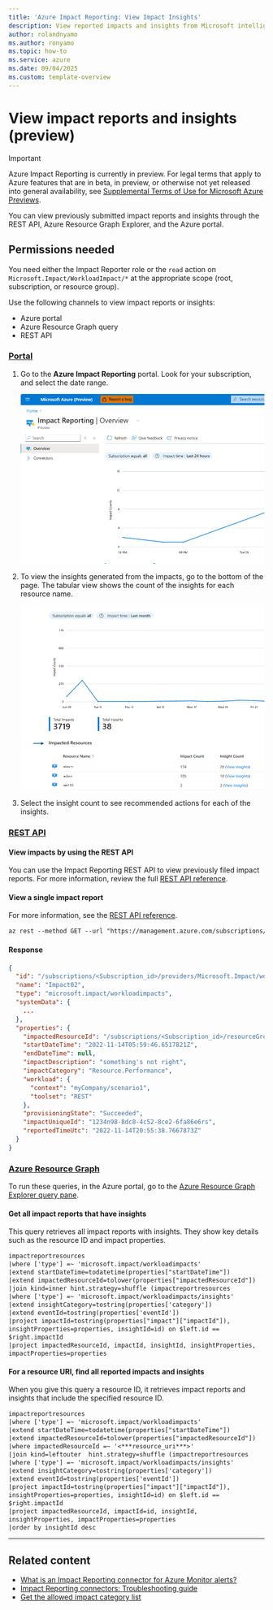 ```yaml
---
title: 'Azure Impact Reporting: View Impact Insights'
description: View reported impacts and insights from Microsoft intelligence systems. 
author: rolandnyamo
ms.author: ronyamo
ms.topic: how-to
ms.service: azure 
ms.date: 09/04/2025
ms.custom: template-overview
---
```


# View impact reports and insights (preview)

> [!IMPORTANT]
> Azure Impact Reporting is currently in preview. For legal terms that apply to Azure features that are in beta, in preview, or otherwise not yet released into general availability, see [Supplemental Terms of Use for Microsoft Azure Previews](https://azure.microsoft.com/support/legal/preview-supplemental-terms/).

You can view previously submitted impact reports and insights through the REST API, Azure Resource Graph Explorer, and the Azure portal.

## Permissions needed

You need either the Impact Reporter role or the `read` action on `Microsoft.Impact/WorkloadImpact/*` at the appropriate scope (root, subscription, or resource group).

Use the following channels to view impact reports or insights:

* Azure portal
* Azure Resource Graph query
* REST API

### [Portal](#tab/portal/)

1. Go to the **Azure Impact Reporting** portal. Look for your subscription, and select the date range.

    [![Screenshot that shows the Azure Impact Reporting portal dashboard.](images/impact-reporting-portal.png)](images/impact-reporting-portal.png#lightbox)
1. To view the insights generated from the impacts, go to the bottom of the page. The tabular view shows the count of the insights for each resource name.

    [![Screenshot that shows impact insights in the Azure portal.](images/insights.png)](images/insights.png#lightbox)
1. Select the insight count to see recommended actions for each of the insights.

### [REST API](#tab/restapi/)

#### View impacts by using the REST API

You can use the Impact Reporting REST API to view previously filed impact reports. For more information, review the full [REST API reference](https://aka.ms/ImpactRP/APIDocs).

#### View a single impact report

For more information, see the [REST API reference](https://aka.ms/ImpactRP/APIDocs).

```rest
az rest --method GET --url "https://management.azure.com/subscriptions/<Subscription_id>/providers/Microsoft.Impact/workloadImpacts/<impact_name>?api-version=2022-11-01-preview" 
```

#### Response

```json
{
  "id": "/subscriptions/<Subscription_id>/providers/Microsoft.Impact/workloadImpacts/Impact02",
  "name": "Impact02",
  "type": "microsoft.impact/workloadimpacts",
  "systemData": {
    ...
  },
  "properties": {
    "impactedResourceId": "/subscriptions/<Subscription_id>/resourceGroups/<rg-name>/providers/Microsoft.Compute/virtualMachines/<vm-name>",
    "startDateTime": "2022-11-14T05:59:46.6517821Z",
    "endDateTime": null,
    "impactDescription": "something's not right",
    "impactCategory": "Resource.Performance",
    "workload": {
      "context": "myCompany/scenario1",
      "toolset": "REST"
    },
    "provisioningState": "Succeeded",
    "impactUniqueId": "1234n98-8dc8-4c52-8ce2-6fa86e6rs",
    "reportedTimeUtc": "2022-11-14T20:55:38.7667873Z"
  }
}
```

### [Azure Resource Graph](#tab/arg/)

To run these queries, in the Azure portal, go to the [Azure Resource Graph Explorer query pane](https://portal.azure.com/#view/HubsExtension/ArgQueryBlade).

#### Get all impact reports that have insights

This query retrieves all impact reports with insights. They show key details such as the resource ID and impact properties.

```kql
impactreportresources 
|where ['type'] =~ 'microsoft.impact/workloadimpacts'
|extend startDateTime=todatetime(properties["startDateTime"])
|extend impactedResourceId=tolower(properties["impactedResourceId"])
|join kind=inner hint.strategy=shuffle (impactreportresources
|where ['type'] =~ 'microsoft.impact/workloadimpacts/insights'
|extend insightCategory=tostring(properties['category'])
|extend eventId=tostring(properties['eventId'])
|project impactId=tostring(properties["impact"]["impactId"]), insightProperties=properties, insightId=id) on $left.id == $right.impactId
|project impactedResourceId, impactId, insightId, insightProperties, impactProperties=properties
```

#### For a resource URI, find all reported impacts and insights

When you give this query a resource ID, it retrieves impact reports and insights that include the specified resource ID.

```kql
impactreportresources 
|where ['type'] =~ 'microsoft.impact/workloadimpacts'
|extend startDateTime=todatetime(properties["startDateTime"])
|extend impactedResourceId=tolower(properties["impactedResourceId"])
|where impactedResourceId =~ '<***resource_uri***>'
|join kind=leftouter  hint.strategy=shuffle (impactreportresources
|where ['type'] =~ 'microsoft.impact/workloadimpacts/insights'
|extend insightCategory=tostring(properties['category'])
|extend eventId=tostring(properties['eventId'])
|project impactId=tostring(properties["impact"]["impactId"]), insightProperties=properties, insightId=id) on $left.id == $right.impactId
|project impactedResourceId, impactId=id, insightId, insightProperties, impactProperties=properties
|order by insightId desc
```

---

## Related content

* [What is an Impact Reporting connector for Azure Monitor alerts?](azure-monitor-connector.md)
* [Impact Reporting connectors: Troubleshooting guide](connectors-troubleshooting-guide.md)
* [Get the allowed impact category list](view-impact-categories.md)